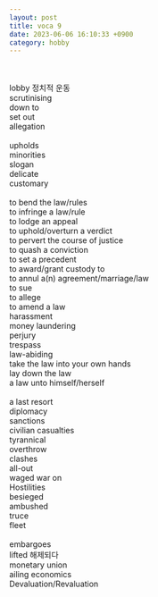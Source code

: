 ```yaml
---
layout: post
title: voca 9
date: 2023-06-06 16:10:33 +0900
category: hobby
---
```

<br/>
<br/>
lobby 정치적 운동
<br/>
scrutinising
<br/>
down to
<br/>
set out
<br/>
allegation
<br/>
<br/>
upholds
<br/>
minorities
<br/>
slogan
<br/>
delicate
<br/>
customary

<br/>
<br/>
to bend the law/rules
<br/>
to infringe a law/rule
<br/>
to lodge an appeal
<br/>
to uphold/overturn a verdict
<br/>
to pervert the course of justice
<br/>
to quash a conviction
<br/>
to set a precedent
<br/>
to award/grant custody to
<br/>
to annul a(n) agreement/marriage/law
<br/>
to sue
<br/>
to allege
<br/>
to amend a law
<br/>
harassment
<br/>
money laundering
<br/>
perjury
<br/>
trespass
<br/>
law-abiding
<br/>
take the law into your own hands
<br/>
lay down the law
<br/>
a law unto himself/herself
<br/>
<br/>
a last resort
<br/>
diplomacy
<br/>
sanctions
<br/>
civilian casualties
<br/>
tyrannical
<br/>
overthrow
<br/>
clashes
<br/>
all-out
<br/>
waged war on
<br/>
Hostilities
<br/>
besieged
<br/>
ambushed
<br/>
truce
<br/>
fleet
<br/>
<br/>
embargoes
<br/>
lifted 해제되다
<br/>
monetary union
<br/>
ailing economics
<br/>
Devaluation/Revaluation
<br/>